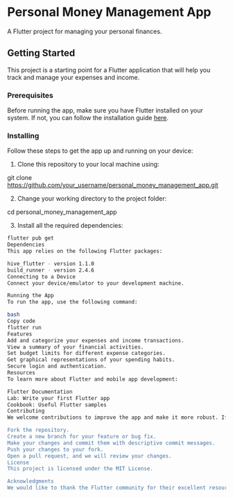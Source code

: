 # Personal Money Management App

A Flutter project for managing your personal finances.

## Getting Started

This project is a starting point for a Flutter application that will help you track and manage your expenses and income.

### Prerequisites

Before running the app, make sure you have Flutter installed on your system. If not, you can follow the installation guide [here](https://flutter.dev/docs/get-started/install).

### Installing

Follow these steps to get the app up and running on your device:

1. Clone this repository to your local machine using:

git clone https://github.com/your_username/personal_money_management_app.git

2. Change your working directory to the project folder:

cd personal_money_management_app

3. Install all the required dependencies:

```bash
flutter pub get 
Dependencies
This app relies on the following Flutter packages:

hive_flutter - version 1.1.0
build_runner - version 2.4.6
Connecting to a Device
Connect your device/emulator to your development machine.

Running the App
To run the app, use the following command:

bash
Copy code
flutter run
Features
Add and categorize your expenses and income transactions.
View a summary of your financial activities.
Set budget limits for different expense categories.
Get graphical representations of your spending habits.
Secure login and authentication.
Resources
To learn more about Flutter and mobile app development:

Flutter Documentation
Lab: Write your first Flutter app
Cookbook: Useful Flutter samples
Contributing
We welcome contributions to improve the app and make it more robust. If you'd like to contribute, please follow these steps:

Fork the repository.
Create a new branch for your feature or bug fix.
Make your changes and commit them with descriptive commit messages.
Push your changes to your fork.
Open a pull request, and we will review your changes.
License
This project is licensed under the MIT License.

Acknowledgments
We would like to thank the Flutter community for their excellent resources and support.